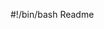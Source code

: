 #!/bin/bash                                                                                                               Readme